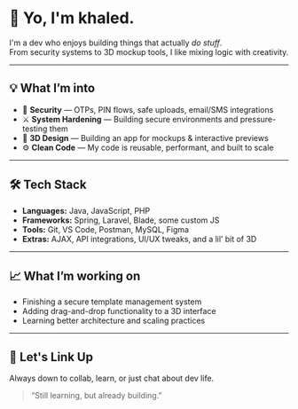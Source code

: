 # 👋 Yo, I'm khaled.

I'm a dev who enjoys building things that actually *do stuff*.  
From security systems to 3D mockup tools, I like mixing logic with creativity.

---

## 💡 What I’m into

- 🔐 **Security** — OTPs, PIN flows, safe uploads, email/SMS integrations  
- ⚔️ **System Hardening** — Building secure environments and pressure-testing them  
- 🎨 **3D Design** — Building an app for mockups & interactive previews  
- ⚙️ **Clean Code** — My code is reusable, performant, and built to scale

---

## 🛠 Tech Stack

- **Languages:** Java, JavaScript, PHP  
- **Frameworks:** Spring, Laravel, Blade, some custom JS  
- **Tools:** Git, VS Code, Postman, MySQL, Figma  
- **Extras:** AJAX, API integrations, UI/UX tweaks, and a lil’ bit of 3D

---

## 📈 What I’m working on

- Finishing a secure template management system  
- Adding drag-and-drop functionality to a 3D interface  
- Learning better architecture and scaling practices

---

## 🤝 Let's Link Up

Always down to collab, learn, or just chat about dev life.

> “Still learning, but already building.”
